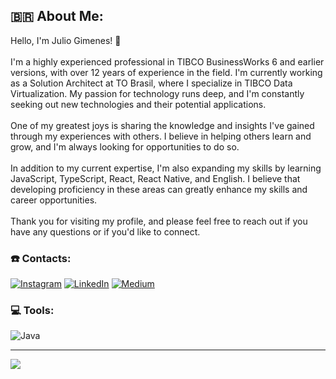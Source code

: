 ## 🇧🇷 About Me:
Hello, I'm Julio Gimenes! 👋<br><br>I'm a highly experienced professional in TIBCO BusinessWorks 6 and earlier versions, with over 12 years of experience in the field. I'm currently working as a Solution Architect at TO Brasil, where I specialize in TIBCO Data Virtualization. My passion for technology runs deep, and I'm constantly seeking out new technologies and their potential applications.<br><br>One of my greatest joys is sharing the knowledge and insights I've gained through my experiences with others. I believe in helping others learn and grow, and I'm always looking for opportunities to do so.<br><br>In addition to my current expertise, I'm also expanding my skills by learning JavaScript, TypeScript, React, React Native, and English. I believe that developing proficiency in these areas can greatly enhance my skills and career opportunities.<br><br>Thank you for visiting my profile, and please feel free to reach out if you have any questions or if you'd like to connect.<br>


### ☎️ Contacts:
[![Instagram](https://img.shields.io/badge/Instagram-%23E4405F.svg?logo=Instagram&logoColor=white)](https://instagram.com/jgimenes) [![LinkedIn](https://img.shields.io/badge/LinkedIn-%230077B5.svg?logo=linkedin&logoColor=white)](https://linkedin.com/in/jgimenes) [![Medium](https://img.shields.io/badge/Medium-12100E?logo=medium&logoColor=white)](https://medium.com/@jgimenes)

### 💻 Tools:
![Java](https://img.shields.io/badge/java-%23ED8B00.svg?style=flat&logo=java&logoColor=white) 

---
[![](https://visitcount.itsvg.in/api?id=jgimenes&icon=2&color=12)](https://visitcount.itsvg.in)

<!-- Proudly created with GPRM ( https://gprm.itsvg.in ) -->

<!--
**jgimenes/jgimenes** is a ✨ _special_ ✨ repository because its `README.md` (this file) appears on your GitHub profile.

Here are some ideas to get you started:

- 🔭 I’m currently working on ...
- 🌱 I’m currently learning ...
- 👯 I’m looking to collaborate on ...
- 🤔 I’m looking for help with ...
- 💬 Ask me about ...
- 📫 How to reach me: ...
- 😄 Pronouns: ...
- ⚡ Fun fact: ...
-->
